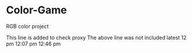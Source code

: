 # Color-Game
RGB color project

This line is added to check proxy
The above line was not included 
latest 12 pm
12:07 pm
12:46 pm


